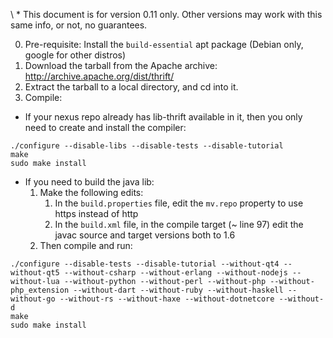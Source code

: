 \ * This document is for version 0.11 only. Other versions may work with this same info, or not, no guarantees.

0. Pre-requisite: Install the `build-essential` apt package (Debian only, google for other distros)
1. Download the tarball from the Apache archive: http://archive.apache.org/dist/thrift/
2. Extract the tarball to a local directory, and cd into it.
3. Compile:
  - If your nexus repo already has lib-thrift available in it, then you only need to create and install the compiler:
```shell
./configure --disable-libs --disable-tests --disable-tutorial
make
sudo make install
```
  - If you need to build the java lib:
	1. Make the following edits:
		1. In the `build.properties` file, edit the `mv.repo` property to use https instead of http
		2. In the `build.xml` file, in the compile target (~ line 97) edit the javac source and target versions both to 1.6
	2. Then compile and run:
```shell
./configure --disable-tests --disable-tutorial --without-qt4 --without-qt5 --without-csharp --without-erlang --without-nodejs --without-lua --without-python --without-perl --without-php --without-php_extension --without-dart --without-ruby --without-haskell --without-go --without-rs --without-haxe --without-dotnetcore --without-d
make
sudo make install
```
